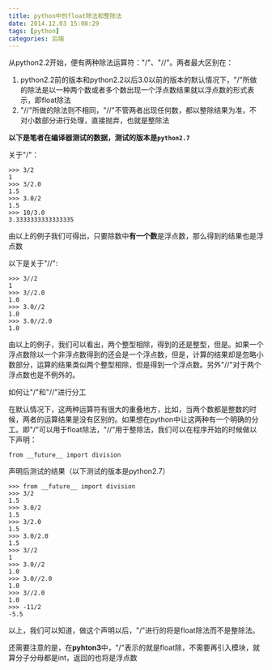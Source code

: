 ```yaml
---
title: python中的float除法和整除法
date: 2014.12.03 15:08:29
tags: [python]
categories: 后端
---
```


从python2.2开始，便有两种除法运算符："/"、"//"。两者最大区别在：
1. python2.2前的版本和python2.2以后3.0以前的版本的默认情况下，"/"所做的除法是以一种两个数或者多个数出现一个浮点数结果就以浮点数的形式表示，即float除法
2. "//"所做的除法则不相同，"//"不管两者出现任何数，都以整除结果为准，不对小数部分进行处理，直接抛弃，也就是整除法

**以下是笔者在编译器测试的数据，测试的版本是`python2.7`**

关于"/"：

```
>>> 3/2
1
>>> 3/2.0
1.5
>>> 3.0/2
1.5
>>> 10/3.0
3.3333333333333335
```

由以上的例子我们可得出，只要除数中**有一个数**是浮点数，那么得到的结果也是浮点数

以下是关于"//":

```
>>> 3//2
1
>>> 3//2.0
1.0
>>> 3.0//2
1.0
>>> 3.0//2.0
1.0
```

由以上的例子，我们可以看出，两个整型相除，得到的还是整型，但是。如果一个浮点数除以一个非浮点数得到的还会是一个浮点数，但是，计算的结果却是忽略小数部分，运算的结果类似两个整型相除，但是得到一个浮点数。另外"//"对于两个浮点数也是不例外的。

如何让"/"和"//"进行分工

在默认情况下，这两种运算符有很大的重叠地方，比如，当两个数都是整数的时候，两者的运算结果是没有区别的。如果想在python中让这两种有一个明确的分工。即"/"可以用于float除法，"//"用于整除法，我们可以在程序开始的时候做以下声明：

```
from __future__ import division
```

声明后测试的结果（以下测试的版本是python2.7）


```
>>> from __future__ import division
>>> 3/2
1.5
>>> 3.0/2
1.5
>>> 3/2.0
1.5
>>> 3.0/2.0
1.5
>>> 3//2
1
>>> 3.0//2
1.0
>>> 3.0//2.0
1.0
>>> 3//2.0
1.0
>>> -11/2
-5.5
```

以上，我们可以知道，做这个声明以后，"/"进行的将是float除法而不是整除法。

还需要注意的是，在**pyhton3**中，"/"表示的就是float除，不需要再引入模块，就算分子分母都是int，返回的也将是浮点数
